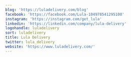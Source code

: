 ```yaml
---
blog: 'https://luladelivery.com/blog'
facebook: 'https://facebook.com/Lula-104978541295100'
instagram: 'https://instagram.com/get_lula'
linkedin: 'https://linkedin.com/company/lula-delivery'
logohandle: luladelivery
sort: luladelivery
title: Lula Delivery
twitter: lula_delivery
website: 'https://www.luladelivery.com/'
---
```

